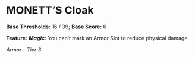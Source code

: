 # MONETT’S Cloak

**Base Thresholds:** 16 / 39; **Base Score:** 6

**Feature:** ***Magic:*** You can’t mark an Armor Slot to reduce physical damage.

*Armor - Tier 3*
